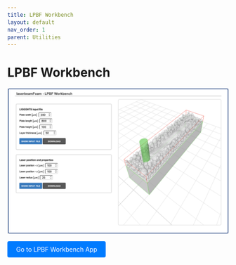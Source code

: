 ```yaml
---
title: LPBF Workbench
layout: default
nav_order: 1
parent: Utilities
---
```


# LPBF Workbench

![alt text](workbench.png)

<!-- [Go to LPBF Workbench App](app.html){:target="_blank"} -->

<a href="app.html" class="custom-btn" target="_blank" style="display:inline-block;padding:10px 20px;background:#007bff;color:#fff;text-decoration:none;border-radius:4px;">Go to LPBF Workbench App</a>

<style>
.custom-btn {
  display: inline-block;
  padding: 10px 20px;
  background: #007bff;
  color: #fff;
  text-decoration: none;
  border-radius: 4px;
  transition: background 0.3s;
}
.custom-btn:hover {
  background: #0056b3;
}
</style>